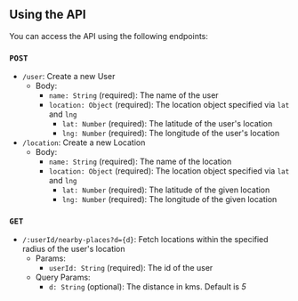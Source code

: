 ## Using the API

You can access the API using the following endpoints:

### `POST`

- `/user`: Create a new User
  - Body:
    - `name: String` (required): The name of the user
    - `location: Object` (required): The location object specified via `lat` and `lng`
      - `lat: Number` (required): The latitude of the user's location
      - `lng: Number` (required): The longitude of the user's location
- `/location`: Create a new Location
  - Body:
    - `name: String` (required): The name of the location
    - `location: Object` (required): The location object specified via `lat` and `lng`
      - `lat: Number` (required): The latitude of the given location
      - `lng: Number` (required): The longitude of the given location

### `GET`

- `/:userId/nearby-places?d={d}`: Fetch locations within the specified radius of the user's location
  - Params:
    - `userId: String` (required): The id of the user
  - Query Params:
    - `d: String` (optional): The distance in kms. Default is *5*
